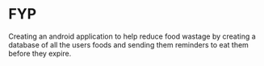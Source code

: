 # FYP

Creating an android application to help reduce food wastage by creating a database of all the users foods and sending them reminders to eat them
before they expire. 